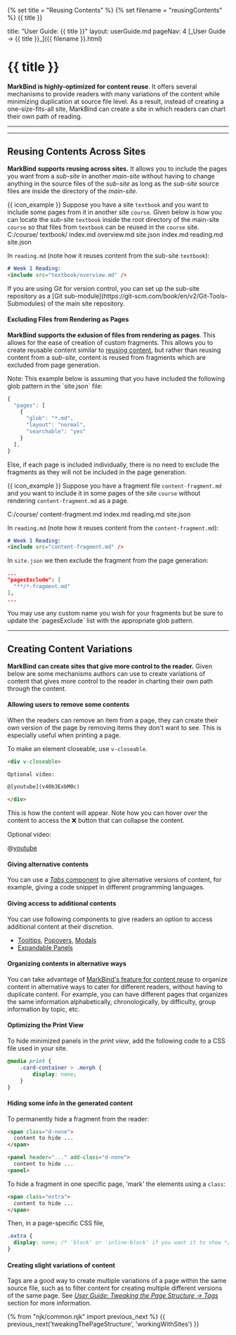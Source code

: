 {% set title = "Reusing Contents" %}
{% set filename = "reusingContents" %}
<span id="title" class="d-none">{{ title }}</span>

<frontmatter>
  title: "User Guide: {{ title }}"
  layout: userGuide.md
  pageNav: 4
</frontmatter>

<span id="link" class="d-none">
<md>[_User Guide → {{ title }}_]({{ filename }}.html)</md>
</span>

# {{ title }}

<div class="lead" id="overview">

**MarkBind is highly-optimized for content reuse**. It offers several mechanisms to provide readers with many variations of the content while minimizing duplication at source file level. As a result, instead of creating a one-size-fits-all site, MarkBind can create a site in which readers can chart their own path of reading.
</div>


<include src="syntax/variables.md" />

<hr><!-- ======================================================================================================= -->

<include src="syntax/includes.md" />

<hr><!-- ======================================================================================================= -->

## Reusing Contents Across Sites

**MarkBind supports reusing across sites.** It allows you to include the pages you want from a _sub-site_ in another _main-site_ without having to change anything in the source files of the _sub-site_ as long as the _sub-site_ source files are inside the directory of the _main-site_.

<div class="indented">

{{ icon_example }} Suppose you have a site `textbook` and you want to include some pages from it in another site `course`. Given below is how you can locate the sub-site `textbook` inside the root directory of the main-site `course` so that files from `textbook` can be reused in the `course` site.
<tree>
C:/course/
  textbook/
    index.md
    overview.md
    site.json
  index.md
  reading.md
  site.json
</tree>

In `reading.md` (note how it reuses content from the sub-site `textbook`):
```markdown
# Week 1 Reading:
<include src="textbook/overview.md" />
```
</div>

<include src="tip.md" boilerplate >
<span id="tip_body">
If you are using Git for version control, you can set up the sub-site repository as a [Git sub-module](https://git-scm.com/book/en/v2/Git-Tools-Submodules) of the main site repository.
</span>
</include>

#### Excluding Files from Rendering as Pages

**MarkBind supports the exlusion of files from rendering as pages**. This allows for the ease of creation of <tooltip content="A fragment is a piece of content that can be reused across multiple pages.">custom fragments</tooltip>. This allows you to create reusable content similar to [reusing content](#reusing-contents-across-sites), but rather than reusing content from a _sub-site_, content is reused from fragments which are excluded from page generation.

<box type="warning">
Note: This example below is assuming that you have included the following glob pattern in the `site.json` file:

```js
{
  "pages": [
    {
      "glob": "*.md",
      "layout": "normal",
      "searchable": "yes"
    }
  ],
}
```

Else, if each page is included individually, there is no need to exclude the fragments as they will not be included in the page generation.
</box>


{{ icon_example }} Suppose you have a fragment file `content-fragment.md` and you want to include it in some pages of the site `course` without rendering `content-fragment.md` as a page.

<tree>
C:/course/
  content-fragment.md
  index.md
  reading.md
  site.json
</tree>

In `reading.md` (note how it reuses content from the `content-fragment.md`):
```markdown
# Week 1 Reading:
<include src="content-fragment.md" />
```

In `site.json` we then exclude the fragment from the page generation:

```json
...
"pagesExclude": [
  "**/*-fragment.md"
],
...
```
</div>

</div>

<include src="tip.md" boilerplate >
<span id="tip_body">
You may use any custom name you wish for your fragments but be sure to update the `pagesExclude` list with the appropriate glob pattern.
</span>
</include>

<hr><!-- ======================================================================================================= -->

## Creating Content Variations

**MarkBind can create sites that give more control to the reader.** Given below are some mechanisms authors can use to create variations of content that gives more control to the reader in charting their own path through the content.


#### Allowing users to remove some contents

When the readers can remove an item from a page, they can create their own version of the page by removing items they don't want to see. This is especially useful when printing a page.

To make an element closeable, use `v-closeable`.

<div class="indented">

```html
<div v-closeable>

Optional video:

@[youtube](v40b3ExbM0c)

</div>
```

This is how the content will appear. Note how you can hover over the content to access the :x: button that can collapse the content.
<div v-closeable>

Optional video:

@[youtube](v40b3ExbM0c)

</div>

</div>

#### Giving alternative contents

You can use a [_Tabs_ component](components/presentation.html#tabs) to give alternative versions of content, for example, giving a code snippet in different programming languages.

#### Giving access to additional contents

You can use following components to give readers an option to access additional content at their discretion.
* [Tooltips](components/popups.html#tooltip), [Popovers](components/popups.html#popover), [Modals](components/popups.html#modal)
* [Expandable Panels](components/presentation.html#panels)

#### Organizing contents in alternative ways

You can take advantage of [MarkBind's feature for content reuse](reusingContents.html) to organize content in alternative ways to cater for different readers, without having to duplicate content. For example, you can have different pages that organizes the same information alphabetically, chronologically, by difficulty, group information by topic, etc.

#### Optimizing the Print View

To <span class="keyword">hide minimized panels in the _print view_</span>, add the following code to a CSS file used in your site.

```css
@media print {
    .card-container > .morph {
        display: none;
    }
}
```

#### Hiding some info in the generated content

To permanently hide a fragment from the reader:

```html
<span class="d-none">
  content to hide ...
</span>

<panel header="..." add-class="d-none">
  content to hide ...
<panel>
```

To hide a fragment in one specific page, 'mark' the elements using a `class`:
```html
<span class="extra">
  content to hide ...
</span>
```

Then, in a page-specific CSS file,
```css
.extra {
  display: none; /* 'block' or 'inline-block' if you want it to show */
}
```

#### Creating slight variations of content

Tags are a good way to create multiple variations of a page within the same source file, such as to filter content for creating multiple different versions of the same page. See [_User Guide: Tweaking the Page Structure → Tags_](tweakingThePageStructure.html#tags) section for more information.

{% from "njk/common.njk" import previous_next %}
{{ previous_next('tweakingThePageStructure', 'workingWithSites') }}
